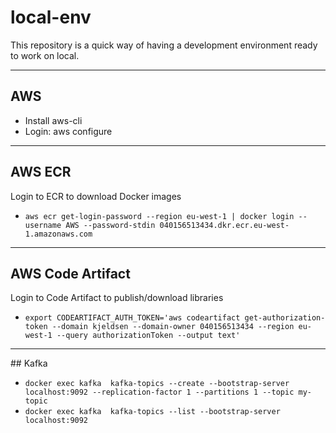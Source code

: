 # local-env

This repository is a quick way of having a development environment ready to work on local.

---

## AWS 
- Install aws-cli
- Login: aws configure

---

## AWS ECR

Login to ECR to download Docker images
- `aws ecr get-login-password --region eu-west-1 | docker login --username AWS --password-stdin 040156513434.dkr.ecr.eu-west-1.amazonaws.com`

---

## AWS Code Artifact

Login to Code Artifact to publish/download libraries
- `export CODEARTIFACT_AUTH_TOKEN='aws codeartifact get-authorization-token --domain kjeldsen --domain-owner 040156513434 --region eu-west-1 --query authorizationToken --output text'`

---

## Kafka

- `docker exec kafka  kafka-topics --create --bootstrap-server localhost:9092 --replication-factor 1 --partitions 1 --topic my-topic`
- `docker exec kafka  kafka-topics --list --bootstrap-server localhost:9092`
